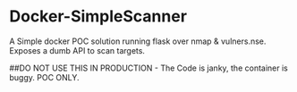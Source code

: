 # Docker-SimpleScanner
A Simple docker POC solution running flask over nmap &amp; vulners.nse. Exposes a dumb API to scan targets.

##DO NOT USE THIS IN PRODUCTION - The Code is janky, the container is buggy. POC ONLY.
